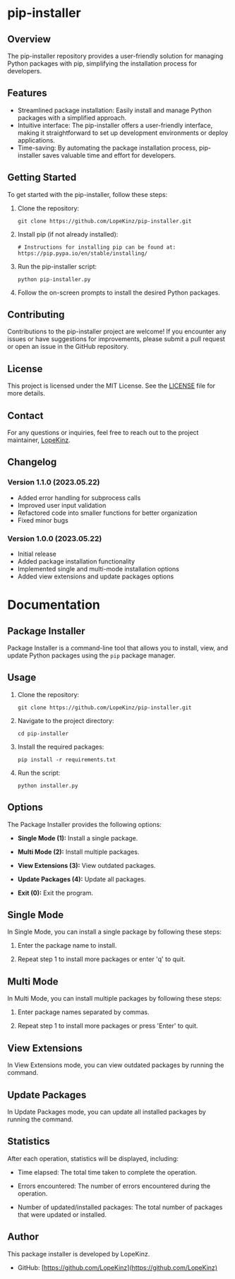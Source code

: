 # pip-installer

## Overview
The pip-installer repository provides a user-friendly solution for managing Python packages with pip, simplifying the installation process for developers.

## Features
- Streamlined package installation: Easily install and manage Python packages with a simplified approach.
- Intuitive interface: The pip-installer offers a user-friendly interface, making it straightforward to set up development environments or deploy applications.
- Time-saving: By automating the package installation process, pip-installer saves valuable time and effort for developers.

## Getting Started
To get started with the pip-installer, follow these steps:

1. Clone the repository:
   ```
   git clone https://github.com/LopeKinz/pip-installer.git
   ```

2. Install pip (if not already installed):
   ```
   # Instructions for installing pip can be found at: https://pip.pypa.io/en/stable/installing/
   ```

3. Run the pip-installer script:
   ```
   python pip-installer.py
   ```

4. Follow the on-screen prompts to install the desired Python packages.

## Contributing
Contributions to the pip-installer project are welcome! If you encounter any issues or have suggestions for improvements, please submit a pull request or open an issue in the GitHub repository.

## License
This project is licensed under the MIT License. See the [LICENSE](LICENSE) file for more details.

## Contact
For any questions or inquiries, feel free to reach out to the project maintainer, [LopeKinz](https://github.com/LopeKinz).

## Changelog

### Version 1.1.0 (2023.05.22)

- Added error handling for subprocess calls
- Improved user input validation
- Refactored code into smaller functions for better organization
- Fixed minor bugs

### Version 1.0.0 (2023.05.22)

- Initial release
- Added package installation functionality
- Implemented single and multi-mode installation options
- Added view extensions and update packages options

# Documentation

## Package Installer

Package Installer is a command-line tool that allows you to install, view, and update Python packages using the `pip` package manager.

## Usage

1. Clone the repository:
   ```
   git clone https://github.com/LopeKinz/pip-installer.git
   ```

2. Navigate to the project directory:
   ```
   cd pip-installer
   ```

3. Install the required packages:
   ```
   pip install -r requirements.txt
   ```

4. Run the script:
   ```
   python installer.py
   ```

## Options

The Package Installer provides the following options:

- **Single Mode (1):** Install a single package.

- **Multi Mode (2):** Install multiple packages.

- **View Extensions (3):** View outdated packages.

- **Update Packages (4):** Update all packages.

- **Exit (0):** Exit the program.

## Single Mode

In Single Mode, you can install a single package by following these steps:

1. Enter the package name to install.

2. Repeat step 1 to install more packages or enter 'q' to quit.

## Multi Mode

In Multi Mode, you can install multiple packages by following these steps:

1. Enter package names separated by commas.

2. Repeat step 1 to install more packages or press 'Enter' to quit.

## View Extensions

In View Extensions mode, you can view outdated packages by running the command.

## Update Packages

In Update Packages mode, you can update all installed packages by running the command.

## Statistics

After each operation, statistics will be displayed, including:

- Time elapsed: The total time taken to complete the operation.

- Errors encountered: The number of errors encountered during the operation.

- Number of updated/installed packages: The total number of packages that were updated or installed.

## Author

This package installer is developed by LopeKinz.

- GitHub: [https://github.com/LopeKinz](https://github.com/LopeKinz)

